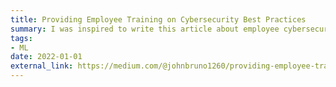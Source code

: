 ```yaml
---
title: Providing Employee Training on Cybersecurity Best Practices
summary: I was inspired to write this article about employee cybersecurity training while pursuing the CompTIA Security+ certification.
tags:
- ML
date: 2022-01-01
external_link: https://medium.com/@johnbruno1260/providing-employee-training-on-cybersecurity-best-practices-e161111827ab
---
```

